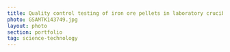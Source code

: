 ```yaml
---
title: Quality control testing of iron ore pellets in laboratory crucibles, Sierra Leone
photo: GSAMTK143749.jpg 
layout: photo 
section: portfolio
tag: science-technology
--- 
```

